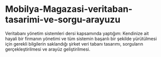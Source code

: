 # Mobilya-Magazasi-veritaban-tasarimi-ve-sorgu-arayuzu
Veritabanı yönetim sistemleri dersi kapsamında yaptığım: Kendinize ait hayali bir firmanın yönetimi ve tüm sistemin başarılı bir şekilde yürütülmesi için  gerekli bilgilerin saklandığı şirket veri tabanı tasarımı, sorguların gerçekleştirilmesi ve arayüz  geliştirilmesi. 
